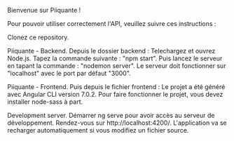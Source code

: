 Bienvenue sur Piiquante !

Pour pouvoir utiliser correctement l'API, veuillez suivre ces instructions :

Clonez ce repository.

Piiquante - Backend.
Depuis le dossier backend : Telechargez et ouvrez Node.js. Tapez la commande suivante : "npm start". Puis lancez le serveur en tapant la commande : "nodemon server".
Le serveur doit fonctionner sur "localhost" avec le port par défaut "3000".

Piiquante - Frontend.
Puis depuis le fichier frontend : Le projet a été généré avec Angular CLI version 7.0.2.
Pour faire fonctionner le projet, vous devez installer node-sass à part.

Development server.
Démarrer ng serve pour avoir accès au serveur de développement. Rendez-vous sur http://localhost:4200/. L'application va se recharger automatiquement si vous modifiez un fichier source.
